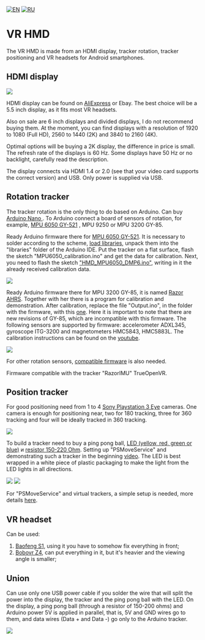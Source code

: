 ﻿[![EN](https://user-images.githubusercontent.com/9499881/33184537-7be87e86-d096-11e7-89bb-f3286f752bc6.png)](https://github.com/TrueOpenVR/TrueOpenVR-DIY/blob/master/HMD/HMD.md) 
[![RU](https://user-images.githubusercontent.com/9499881/27683795-5b0fbac6-5cd8-11e7-929c-057833e01fb1.png)](https://github.com/TrueOpenVR/TrueOpenVR-DIY/blob/master/HMD/HMD.RU.md) 
# VR HMD
The VR HMD is made from an HDMI display, tracker rotation, tracker positioning and VR headsets for Android smartphones.
## HDMI display
![](https://user-images.githubusercontent.com/9499881/44113330-c2cd0b12-a018-11e8-87e9-68803760ea6b.png)

HDMI display can be found on [AliExpress](http://ali.pub/2oy6xl) or Ebay. The best choice will be a 5.5 inch display, as it fits most VR headsets.

Also on sale are 6 inch displays and divided displays, I do not recommend buying them. At the moment, you can find displays with a resolution of 1920 to 1080 (Full HD), 2560 to 1440 (2K) and 3840 to 2160 (4K).

Optimal options will be buying a 2K display, the difference in price is small. The refresh rate of the displays is 60 Hz. Some displays have 50 Hz or no backlight, carefully read the description.

The display connects via HDMI 1.4 or 2.0 (see that your video card supports the correct version) and USB. Only power is supplied via USB.
## Rotation tracker
The tracker rotation is the only thing to do based on Arduino. Can buy [Arduino Nano ](http://ali.pub/2oy73f). To Arduino connect a board of sensors of rotation, for example, [MPU 6050 GY-521](http://ali.pub/2oy76c) , MPU 9250 or MPU 3200 GY-85.

Ready Arduino firmware there for [MPU 6050 GY-521](http://ali.pub/2oy76c). It is necessary to solder according to the scheme, [load libraries](https://github.com/r57zone/X360Advance/releases/download/1.0/Arduino.Firmware.MPU6050.X360Advance.zip), unpack them into the "libraries" folder of the Arduino IDE. Put the tracker on a flat surface, flash the sketch "MPU6050_calibration.ino" and get the data for calibration. Next, you need to flash the sketch ["HMD_MPU6050_DMP6.ino"](https://github.com/TrueOpenVR/TrueOpenVR-DIY/blob/master/HMD/Arduino/HMD_MPU6050_DMP6.ino), writing in it the already received calibration data.

![](https://user-images.githubusercontent.com/9499881/52521728-e200dc80-2c94-11e9-9628-68ea3ef3dacd.png)


Ready Arduino firmware there for MPU 3200 GY-85, it is named [Razor AHRS](https://github.com/Razor-AHRS/razor-9dof-ahrs/tree/master/Arduino). Together with her there is a program for calibration and demonstration. After calibration, replace the file "Output.ino", in the folder with the firmware, with this [one](https://github.com/TrueOpenVR/TrueOpenVR-DIY/blob/master/HMD/Arduino/Razor_AHRS/Output.ino).
Here it is important to note that there are new revisions of GY-85, which are incompatible with this firmware. The following sensors are supported by firmware: accelerometer ADXL345, gyroscope ITG-3200 and magnetometers HMC5843, HMC5883L. The calibration instructions can be found on the [youtube](https://www.youtube.com/watch?v=J7K_TnzQBZk).

![](https://user-images.githubusercontent.com/9499881/52521767-bd593480-2c95-11e9-923a-648a3018d131.png)


For other rotation sensors, [compatible firmware](https://github.com/TrueOpenVR/TrueOpenVR-DIY/blob/master/HMD/Arduino/Arduino.Output.Bin.ino) is also needed.

Firmware compatible with the tracker "RazorIMU" TrueOpenVR.
## Position tracker
For good positioning need from 1 to 4 [Sony Playstation 3 Eye](https://www.ebay.com/sch/i.html?_nkw=Sony+Plastation+Eye) cameras. One camera is enough for positioning near, two for 180 tracking, three for 360 tracking and four will be ideally tracked in 360 tracking.

![](https://user-images.githubusercontent.com/9499881/44270886-c074ea00-a249-11e8-9542-196e9e5650ba.png)

To build a tracker need to buy a ping pong ball, [LED (yellow, red, green or blue)](http://ali.pub/2oy7dj) и [resistor 150-220 Ohm](http://ali.pub/2oy7iz). Setting up "PSMoveService" and demonstrating such a tracker in the beginning [video](https://www.youtube.com/watch?v=IunGVk89-TY). 
The LED is best wrapped in a white piece of plastic packaging to make the light from the LED lights in all directions.

![](https://user-images.githubusercontent.com/9499881/44270911-d4b8e700-a249-11e8-816a-5a6df6b6fbda.png) ![](https://user-images.githubusercontent.com/9499881/44270935-df737c00-a249-11e8-9731-a238f24ce4c6.png)

For "PSMoveService" and virtual trackers, a simple setup is needed, more details [here](https://github.com/TrueOpenVR/TrueOpenVR-Drivers/tree/master/C%2B%2B/PSMoveService).
## VR headset
Can be used:
1. [Baofeng S1](http://ali.pub/2papmt), using it you have to somehow fix everything in front;
2. [Bobovr Z4](http://ali.pub/2papt1), can put everything in it, but it's heavier and the viewing angle is smaller;

## Union
Can use only one USB power cable if you solder the wire that will split the power into the display, the tracker and the ping pong ball with the LED. On the display, a ping pong ball (through a resistor of 150-200 ohms) and Arduino power 5V is applied in parallel, that is, 5V and GND wires go to them, and data wires (Data + and Data -) go only to the Arduino tracker.

![](https://user-images.githubusercontent.com/9499881/44270352-5445b680-a248-11e8-90c4-e84a6f4f0299.png)